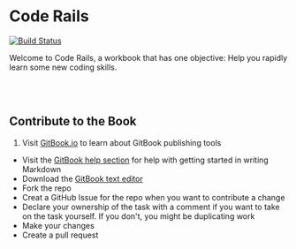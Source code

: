 # Code Rails
[![Build Status](https://www.gitbook.io/button/status/book/brookr/code-rails)](https://www.gitbook.io/book/brookr/code-rails/activity)

Welcome to Code Rails, a workbook that has one objective: Help you rapidly learn some new coding skills.

<br />
<br />

## Contribute to the Book


1. Visit [GitBook.io](https://www.gitbook.io) to learn about GitBook publishing tools
- Visit the [GitBook help section](http://help.gitbook.io/markdown/README.html
) for help with getting started in writing Markdown
- Download the [GitBook text editor](https://www.gitbook.io/editor/download)
- Fork the repo
- Creat a GitHub Issue for the repo when you want to contribute a change
- Declare your ownership of the task with a comment if you want to take on the task yourself. If you don't, you might be duplicating work
- Make your changes
- Create a pull request
